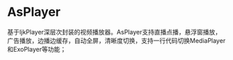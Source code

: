 # AsPlayer
基于IjkPlayer深层次封装的视频播放器。AsPlayer支持直播点播，悬浮窗播放，广告播放，边播边缓存，自动全屏，清晰度切换，支持一行代码切换MediaPlayer和ExoPlayer等功能；
